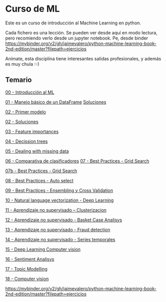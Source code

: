 
# Curso de ML

Este es un curso de introducción al Machine Learning en python.

Cada fichero es una lección. Se pueden ver desde aquí en modo lectura, pero recomiendo verlo desde un jupyter notebook. Pe, desde binder https://mybinder.org/v2/gh/jaimevalero/python-machine-learning-book-2nd-edition/master?filepath=ejercicios

Anímate, esta disciplina tiene interesantes salidas profesionales, y además es muy chula :-)

## Temario


[00 - Introducción al ML](https://github.com/jaimevalero/python-machine-learning-book-2nd-edition/blob/master/ejercicios/Ejercicio%2000%20-%20Introducci%C3%B3n.ipynb)

[01 - Manejo básico de un DataFrame](https://github.com/jaimevalero/python-machine-learning-book-2nd-edition/blob/master/ejercicios/Ejercicio%2001%20-%20Manejo%20DataFrame.ipynb) [Soluciones](https://github.com/jaimevalero/python-machine-learning-book-2nd-edition/blob/master/ejercicios/Ejercicio%2001%20-%20Soluciones.ipynb)

[02 - Primer modelo](https://github.com/jaimevalero/python-machine-learning-book-2nd-edition/blob/master/ejercicios/Ejercicio%2002%20-%20Primer%20modelo.ipynb)

[02 - Soluciones](https://github.com/jaimevalero/python-machine-learning-book-2nd-edition/blob/master/ejercicios/Ejercicio%2002%20-%20Soluciones.ipynb)

[03 - Feature importances](https://github.com/jaimevalero/python-machine-learning-book-2nd-edition/blob/master/ejercicios/Ejercicio%2003%20-%20Feature%20importances.ipynb)

[04 - Decission trees]()

[05 - Dealing with missing data]()

[06 - Comparativa de clasificadores]()
[07 - Best Practices - Grid Search]()

[07b - Best Practices - Grid Search]()

[08 - Best Practices - Auto select]()

[09 - Best Practices - Ensembling y Cross Validation]()

[10 - Natural language vectorization - Deep Learning]()

[11 - Aprendizaje no supervisado – Clusterizacion]()

[12 - Aprendizaje no supervisado - Basket Case Analisys]()

[13 - Aprendizaje no supervisado - Fraud detection]()

[14 - Aprendizaje no supervisado - Series temporales]()

[15 - Deep Learning	Computer vision]()

[16 - Sentiment Analisys]()

[17 - Topic Modelling]()

[18 - Computer vision]()

https://mybinder.org/v2/gh/jaimevalero/python-machine-learning-book-2nd-edition/master?filepath=ejercicios
